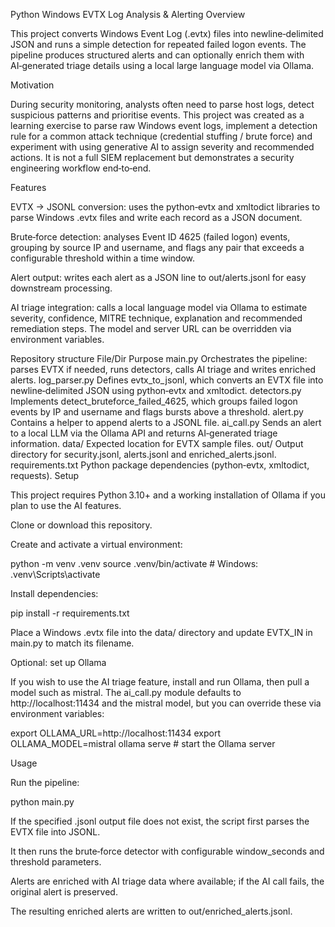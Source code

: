 Python Windows EVTX Log Analysis & Alerting
Overview

This project converts Windows Event Log (.evtx) files into newline‑delimited JSON and runs a simple detection for repeated failed logon events. The pipeline produces structured alerts and can optionally enrich them with AI‑generated triage details using a local large language model via Ollama.

Motivation

During security monitoring, analysts often need to parse host logs, detect suspicious patterns and prioritise events. This project was created as a learning exercise to parse raw Windows event logs, implement a detection rule for a common attack technique (credential stuffing / brute force) and experiment with using generative AI to assign severity and recommended actions. It is not a full SIEM replacement but demonstrates a security engineering workflow end‑to‑end.

Features

EVTX → JSONL conversion: uses the python‑evtx and xmltodict libraries to parse Windows .evtx files and write each record as a JSON document.

Brute‑force detection: analyses Event ID 4625 (failed logon) events, grouping by source IP and username, and flags any pair that exceeds a configurable threshold within a time window.

Alert output: writes each alert as a JSON line to out/alerts.jsonl for easy downstream processing.

AI triage integration: calls a local language model via Ollama to estimate severity, confidence, MITRE technique, explanation and recommended remediation steps. The model and server URL can be overridden via environment variables.

Repository structure
File/Dir	Purpose
main.py	Orchestrates the pipeline: parses EVTX if needed, runs detectors, calls AI triage and writes enriched alerts.
log_parser.py	Defines evtx_to_jsonl, which converts an EVTX file into newline‑delimited JSON using python‑evtx and xmltodict.
detectors.py	Implements detect_bruteforce_failed_4625, which groups failed logon events by IP and username and flags bursts above a threshold.
alert.py	Contains a helper to append alerts to a JSONL file.
ai_call.py	Sends an alert to a local LLM via the Ollama API and returns AI‑generated triage information.
data/	Expected location for EVTX sample files.
out/	Output directory for security.jsonl, alerts.jsonl and enriched_alerts.jsonl.
requirements.txt	Python package dependencies (python‑evtx, xmltodict, requests).
Setup

This project requires Python 3.10+ and a working installation of Ollama if you plan to use the AI features.

Clone or download this repository.

Create and activate a virtual environment:

python -m venv .venv
source .venv/bin/activate  # Windows: .venv\Scripts\activate


Install dependencies:

pip install -r requirements.txt


Place a Windows .evtx file into the data/ directory and update EVTX_IN in main.py to match its filename.

Optional: set up Ollama

If you wish to use the AI triage feature, install and run Ollama, then pull a model such as mistral. The ai_call.py module defaults to http://localhost:11434 and the mistral model, but you can override these via environment variables:

export OLLAMA_URL=http://localhost:11434
export OLLAMA_MODEL=mistral
ollama serve  # start the Ollama server

Usage

Run the pipeline:

python main.py


If the specified .jsonl output file does not exist, the script first parses the EVTX file into JSONL.

It then runs the brute‑force detector with configurable window_seconds and threshold parameters.

Alerts are enriched with AI triage data where available; if the AI call fails, the original alert is preserved.

The resulting enriched alerts are written to out/enriched_alerts.jsonl.